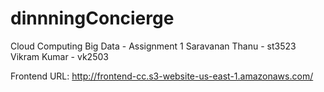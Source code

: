 # dinnningConcierge
Cloud Computing Big Data - Assignment 1
Saravanan Thanu - st3523
Vikram Kumar - vk2503

Frontend URL: http://frontend-cc.s3-website-us-east-1.amazonaws.com/
